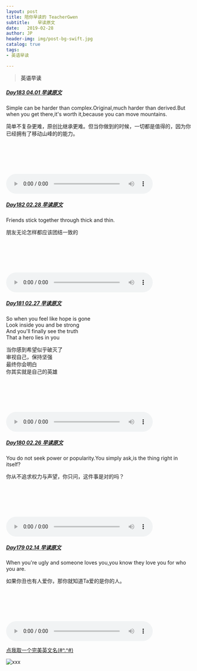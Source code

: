 ```yaml
---
layout: post
title: 陪你早读的 TeacherGwen
subtitle:   早读原文
date:   2019-02-28
author: JP
header-img: img/post-bg-swift.jpg
catalog: true
tags:
- 英语早读

---
```


>  **英语早读**

##### [Day183 04.01 早读原文](https://mp.weixin.qq.com/s/-RV9X2HRCdUMVLJa8HhYDQ)

Simple can be harder than complex.Original,much harder than derived.But when you get there,it's worth it,because you can move mountains.

简单不复杂更难，原创比继承更难。但当你做到的时候，一切都是值得的，因为你已经拥有了移动山峰的的能力。

<audio style="height:140;width:400;" controls="controls" src="https://res.wx.qq.com/voice/getvoice?mediaid=MzI4OTAyODUxNF8yNjUzNTIxNTM5">
</audio>


##### [Day182 02.28 早读原文](https://mp.weixin.qq.com/s/qVddL76XLVt4MPCYNrxXmw)

Friends stick together through thick and thin.

朋友无论怎样都应该团结一致的

<audio style="height:140;width:400;" controls="controls" src="https://res.wx.qq.com/voice/getvoice?mediaid=MzI4OTAyODUxNF8yNjUzNTIwNDYw">
</audio>

##### [Day181 02.27 早读原文](https://mp.weixin.qq.com/s/mrkUWEmR_JceJFJjvl6ROg)

So when you feel like hope is gone<br>
Look inside you and be strong<br>
And you'll finally see the truth<br>
That a hero lies in you

当你感到希望似乎破灭了<br>
审视自己，保持坚强<br>
最终你会明白<br>
你其实就是自己的英雄

<audio style="height:140;width:400;" controls="controls" src="https://res.wx.qq.com/voice/getvoice?mediaid=MzI4OTAyODUxNF8yNjUzNTIwNDUw">
</audio>

##### [Day180 02.26 早读原文](https://mp.weixin.qq.com/s/YR9oB-GewPpH_pWi0OMFPA)

You do not seek power or popularity.You simply ask,is the thing right in itself?

你从不追求权力与声望，你只问，这件事是对的吗？

<audio style="height:140;width:400;" controls="controls" src="https://res.wx.qq.com/voice/getvoice?mediaid=MzI4OTAyODUxNF8yNjUzNTIwNDM3">
</audio>

##### [Day179 02.14 早读原文](https://mp.weixin.qq.com/s/xgtKN4KVsKF3CruATXOEEQ)

When you're ugly and someone loves you,you know they love you for who you are.

如果你丑也有人爱你，那你就知道Ta爱的是你的人。

<audio style="height:140;width:400;" controls="controls" src="https://res.wx.qq.com/voice/getvoice?mediaid=MzI4OTAyODUxNF8yNjUzNTE5OTk2">
</audio>


[点我取一个完美英文名(#^.^#)](http://ename.shanbay.com.cn)

![xxx]()